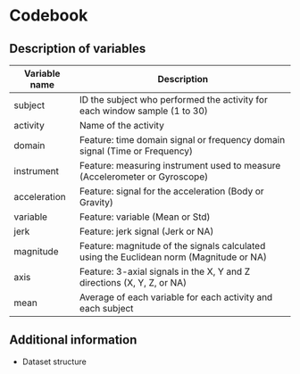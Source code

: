 Codebook
========

Description of variables
------------------------

Variable name    | Description
-----------------|------------
subject          | ID the subject who performed the activity for each window sample (1 to 30)
activity         | Name of the activity
domain       	 | Feature: time domain signal or frequency domain signal (Time or Frequency)
instrument   	 | Feature: measuring instrument used to measure (Accelerometer or Gyroscope)
acceleration 	 | Feature: signal for the acceleration (Body or Gravity)
variable     	 | Feature: variable (Mean or Std)
jerk         	 | Feature: jerk signal (Jerk or NA)
magnitude    	 | Feature: magnitude of the signals calculated using the Euclidean norm (Magnitude or NA)
axis         	 | Feature: 3-axial signals in the X, Y and Z directions (X, Y, Z, or NA)
mean        	 | Average of each variable for each activity and each subject



Additional information
----------------------

* Dataset structure

